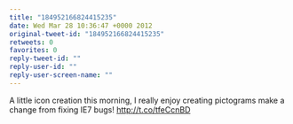 ```yaml
---
title: "184952166824415235"
date: Wed Mar 28 10:36:47 +0000 2012
original-tweet-id: "184952166824415235"
retweets: 0
favorites: 0
reply-tweet-id: ""
reply-user-id: ""
reply-user-screen-name: ""
---
```

A little icon creation this morning, I really enjoy creating pictograms make a change from fixing IE7 bugs! http://t.co/tfeCcnBD
